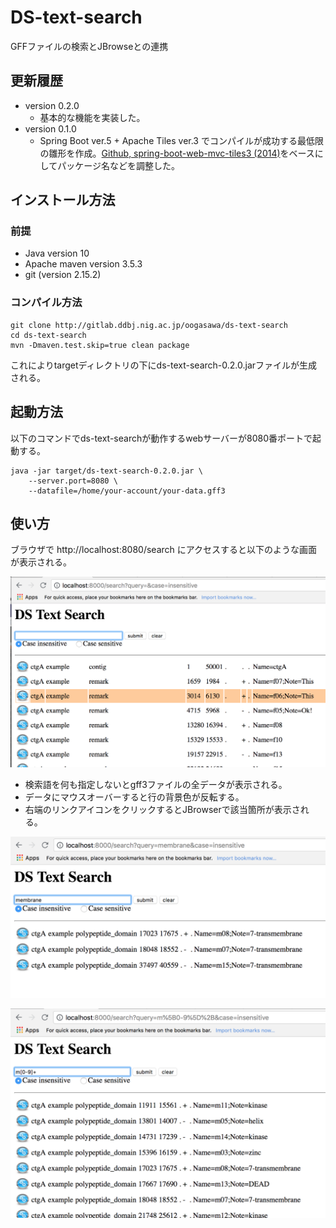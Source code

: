 # DS-text-search

GFFファイルの検索とJBrowseとの連携

## 更新履歴

- version 0.2.0
  - 基本的な機能を実装した。
- version 0.1.0 
  - Spring Boot ver.5 + Apache Tiles ver.3 でコンパイルが成功する最低限の雛形を作成。[Github, spring-boot-web-mvc-tiles3 (2014)](https://github.com/mmeany/spring-boot-web-mvc-tiles3)をベースにしてパッケージ名などを調整した。

## インストール方法

### 前提

- Java version 10
- Apache maven version 3.5.3
- git (version 2.15.2)

### コンパイル方法

	git clone http://gitlab.ddbj.nig.ac.jp/oogasawa/ds-text-search
	cd ds-text-search
	mvn -Dmaven.test.skip=true clean package
	
これによりtargetディレクトリの下にds-text-search-0.2.0.jarファイルが生成される。

## 起動方法

以下のコマンドでds-text-searchが動作するwebサーバーが8080番ポートで起動する。

    java -jar target/ds-text-search-0.2.0.jar \
	    --server.port=8080 \
		--datafile=/home/your-account/your-data.gff3



## 使い方

ブラウザで http://localhost:8080/search にアクセスすると以下のような画面が表示される。

![Screen001.png](docs/images/Screen001.png)

- 検索語を何も指定しないとgff3ファイルの全データが表示される。
- データにマウスオーバーすると行の背景色が反転する。
- 右端のリンクアイコンをクリックするとJBrowserで該当箇所が表示される。


![Screen002.png](docs/images/Screen002.png)


![Screen003.png](docs/images/Screen003.png)



